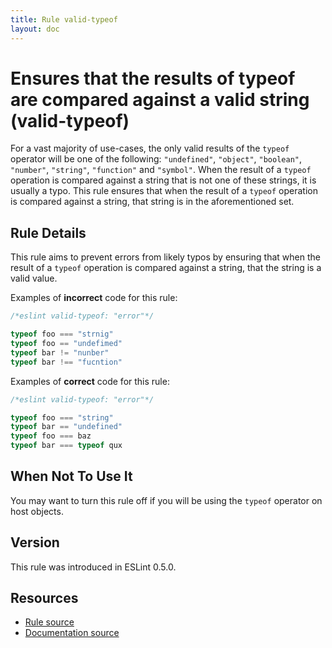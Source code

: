 ```yaml
---
title: Rule valid-typeof
layout: doc
---
```

<!-- Note: No pull requests accepted for this file. See README.md in the root directory for details. -->

# Ensures that the results of typeof are compared against a valid string (valid-typeof)

For a vast majority of use-cases, the only valid results of the `typeof` operator will be one of the following: `"undefined"`, `"object"`, `"boolean"`, `"number"`, `"string"`, `"function"` and `"symbol"`. When the result of a `typeof` operation is compared against a string that is not one of these strings, it is usually a typo. This rule ensures that when the result of a `typeof` operation is compared against a string, that string is in the aforementioned set.

## Rule Details

This rule aims to prevent errors from likely typos by ensuring that when the result of a `typeof` operation is compared against a string, that the string is a valid value.

Examples of **incorrect** code for this rule:

```js
/*eslint valid-typeof: "error"*/

typeof foo === "strnig"
typeof foo == "undefimed"
typeof bar != "nunber"
typeof bar !== "fucntion"
```

Examples of **correct** code for this rule:

```js
/*eslint valid-typeof: "error"*/

typeof foo === "string"
typeof bar == "undefined"
typeof foo === baz
typeof bar === typeof qux
```

## When Not To Use It

You may want to turn this rule off if you will be using the `typeof` operator on host objects.

## Version

This rule was introduced in ESLint 0.5.0.

## Resources

* [Rule source](https://github.com/eslint/eslint/tree/master/lib/rules/valid-typeof.js)
* [Documentation source](https://github.com/eslint/eslint/tree/master/docs/rules/valid-typeof.md)
